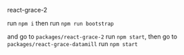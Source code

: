 react-grace-2

run
`npm i`
then run
`npm run bootstrap`

and go to `packages/react-grace-2` run `npm start`,
then
go to `packages/react-grace-datamill` run `npm start`
